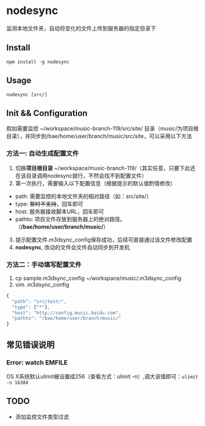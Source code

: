 # nodesync

监测本地文件夹，自动将变化的文件上传到服务器的指定目录下

## Install

```
npm install -g nodesync
```


## Usage

```
nodesync [src/]
```

## Init && Configuration

假如需要监控 ~/workspace/music-branch-119/src/site/ 目录（music/为项目根目录），并同步到/bae/home/user/branch/music/src/site，可以采用以下方法

### 方法一: 自动生成配置文件
1. 切换**项目根目录** ~/workspace/music-branch-119/（其实任意，只要下此还在该目录调用nodesync就行，不然会找不到配置文件）
2. 第一次执行，需要输入以下配置信息（根据提示的默认值酌情修改）
  + path: 需要监控的本地文件夹的相对路径（如：src/site/）
  + type: <del>暂时不支持</del>，回车即可
  + host: 服务器接收脚本URL，回车即可
  + pathto: 项目文件存放到服务器上的绝对路径。（**/bae/home/user/branch/music/**）
3. 提示配置文件.m3dsync_config保存成功，后续可直接通过该文件修改配置
4. **nodesync**, 改动的文件会文件自动同步到开发机

### 方法二：手动填写配置文件
1. cp sample.m3dsync_config ~/workspace/music/.m3dsync_config
2. vim .m3dsync_config

``` javascript
{
  "path": "src/test/",
  "type": ["*"],
  "host": "http://config.music.baidu.com",
  "pathto": "/bae/home/user/branch/music/"
}
```

## 常见错误说明

### Error: watch EMFILE
OS X系统默认ulimit被设置成256（查看方式：ulimit -n）,调大该值即可：`ulimit -n 16384`

## TODO

- 添加监控文件类型过滤
